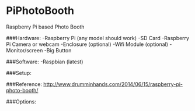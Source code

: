 PiPhotoBooth
==========
Raspberry Pi based Photo Booth

###Hardware:
-Raspberry Pi (any model should work)
-SD Card
-Raspberry Pi Camera or webcam
-Enclosure (optional)
-Wifi Module (optional)
-Monitor/screen
-Big Button

###Software:
-Raspbian (latest)

###Setup:

###Reference:
http://www.drumminhands.com/2014/06/15/raspberry-pi-photo-booth/


###Options:
